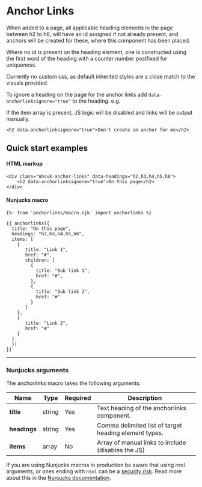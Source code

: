 # Anchor Links

When added to a page, all applicable heading elements in the page between h2 to h6, will have an id assigned if not already present, and anchors will be created for these, where this component has been placed.

Where no id is present on the heading element, one is constructed using the first word of the heading with a counter number postfixed for uniqueness.

Currently no custom css, as default inherited styles are a close match to the visuals provided.

To ignore a heading on the page for the anchor links add ```data-anchorlinksignore="true"``` to the heading. e.g.

If the item array is present, JS logic will be disabled and links will be output manually.

```
<h2 data-anchorlinksignore="true">Don't create an anchor for me</h2>
```

## Quick start examples

#### HTML markup
```
<div class="nhsuk-anchor-links" data-headings="h2,h3,h4,h5,h6">
    <h2 data-anchorlinksignore="true">On this page</h2>
</div>
```

#### Nunjucks macro
```
{%- from 'anchorlinks/macro.njk' import anchorlinks %}

{{ anchorlinks({
  title: "On this page",
  headings: "h2,h3,h4,h5,h6",
  items: [
    {
       title: "Link 1",
       href: "#",
       children: [
         {
           title: "Sub link 1",
           href: "#",
         },
         {
           title: "Sub link 2",
           href: "#"
         } 
       ]     
    },
    {
       title: "Link 2",
       href: "#"
    }
  ]  
  })
}}
```

---

### Nunjucks arguments

The anchorlinks macro takes the following arguments:

| Name         | Type   | Required | Description                                           |
|--------------|--------|----------|-------------------------------------------------------|
| **title**    | string | Yes      | Text heading of the anchorlinks component.            |
| **headings** | string | Yes      | Comma delimited list of target heading element types. |
| **items**    | array  | No       | Array of manual links to include (disables the JS)    |

If you are using Nunjucks macros in production be aware that using `html` arguments, or ones ending with `html` can be a [security risk](https://developer.mozilla.org/en-US/docs/Glossary/Cross-site_scripting). Read more about this in the [Nunjucks documentation](https://mozilla.github.io/nunjucks/api.html#user-defined-templates-warning).
